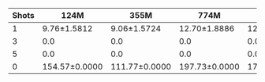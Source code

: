 |   Shots | 124M          | 355M          | 774M          | 1.5B          | 1.3B         | 2.7B         | 6B           |
|---------|---------------|---------------|---------------|---------------|--------------|--------------|--------------|
|       1 | 9.76±1.5812   | 9.06±1.5724   | 12.70±1.8886  | 12.68±0.6431  | 8.20±1.3004  | 5.45±0.6462  | 9.82±1.3672  |
|       3 | 0.0           | 0.0           | 0.0           | 0.0           | 7.70±1.5378  | 5.13±0.4187  | 9.39±0.3599  |
|       5 | 0.0           | 0.0           | 0.0           | 0.0           | 8.05±2.0055  | 6.14±0.1351  | 10.65±0.2440 |
|       0 | 154.57±0.0000 | 111.77±0.0000 | 197.73±0.0000 | 178.60±0.0000 | 72.23±0.0000 | 66.37±0.0000 | 66.34±0.0000 |